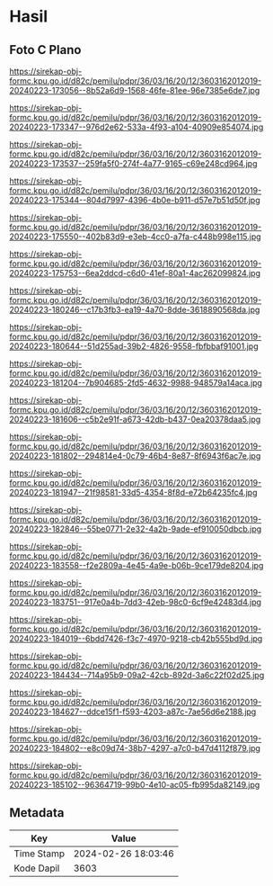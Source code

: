 # Hasil

## Foto C Plano

https://sirekap-obj-formc.kpu.go.id/d82c/pemilu/pdpr/36/03/16/20/12/3603162012019-20240223-173056--8b52a6d9-1568-46fe-81ee-96e7385e6de7.jpg

https://sirekap-obj-formc.kpu.go.id/d82c/pemilu/pdpr/36/03/16/20/12/3603162012019-20240223-173347--976d2e62-533a-4f93-a104-40909e854074.jpg

https://sirekap-obj-formc.kpu.go.id/d82c/pemilu/pdpr/36/03/16/20/12/3603162012019-20240223-173537--259fa5f0-274f-4a77-9165-c69e248cd964.jpg

https://sirekap-obj-formc.kpu.go.id/d82c/pemilu/pdpr/36/03/16/20/12/3603162012019-20240223-175344--804d7997-4396-4b0e-b911-d57e7b51d50f.jpg

https://sirekap-obj-formc.kpu.go.id/d82c/pemilu/pdpr/36/03/16/20/12/3603162012019-20240223-175550--402b83d9-e3eb-4cc0-a7fa-c448b998e115.jpg

https://sirekap-obj-formc.kpu.go.id/d82c/pemilu/pdpr/36/03/16/20/12/3603162012019-20240223-175753--6ea2ddcd-c6d0-41ef-80a1-4ac262099824.jpg

https://sirekap-obj-formc.kpu.go.id/d82c/pemilu/pdpr/36/03/16/20/12/3603162012019-20240223-180246--c17b3fb3-ea19-4a70-8dde-3618890568da.jpg

https://sirekap-obj-formc.kpu.go.id/d82c/pemilu/pdpr/36/03/16/20/12/3603162012019-20240223-180644--51d255ad-39b2-4826-9558-fbfbbaf91001.jpg

https://sirekap-obj-formc.kpu.go.id/d82c/pemilu/pdpr/36/03/16/20/12/3603162012019-20240223-181204--7b904685-2fd5-4632-9988-948579a14aca.jpg

https://sirekap-obj-formc.kpu.go.id/d82c/pemilu/pdpr/36/03/16/20/12/3603162012019-20240223-181606--c5b2e91f-a673-42db-b437-0ea20378daa5.jpg

https://sirekap-obj-formc.kpu.go.id/d82c/pemilu/pdpr/36/03/16/20/12/3603162012019-20240223-181802--294814e4-0c79-46b4-8e87-8f6943f6ac7e.jpg

https://sirekap-obj-formc.kpu.go.id/d82c/pemilu/pdpr/36/03/16/20/12/3603162012019-20240223-181947--21f98581-33d5-4354-8f8d-e72b64235fc4.jpg

https://sirekap-obj-formc.kpu.go.id/d82c/pemilu/pdpr/36/03/16/20/12/3603162012019-20240223-182846--55be0771-2e32-4a2b-9ade-ef910050dbcb.jpg

https://sirekap-obj-formc.kpu.go.id/d82c/pemilu/pdpr/36/03/16/20/12/3603162012019-20240223-183558--f2e2809a-4e45-4a9e-b06b-9ce179de8204.jpg

https://sirekap-obj-formc.kpu.go.id/d82c/pemilu/pdpr/36/03/16/20/12/3603162012019-20240223-183751--917e0a4b-7dd3-42eb-98c0-6cf9e42483d4.jpg

https://sirekap-obj-formc.kpu.go.id/d82c/pemilu/pdpr/36/03/16/20/12/3603162012019-20240223-184019--6bdd7426-f3c7-4970-9218-cb42b555bd9d.jpg

https://sirekap-obj-formc.kpu.go.id/d82c/pemilu/pdpr/36/03/16/20/12/3603162012019-20240223-184434--714a95b9-09a2-42cb-892d-3a6c22f02d25.jpg

https://sirekap-obj-formc.kpu.go.id/d82c/pemilu/pdpr/36/03/16/20/12/3603162012019-20240223-184627--ddce15f1-f593-4203-a87c-7ae56d6e2188.jpg

https://sirekap-obj-formc.kpu.go.id/d82c/pemilu/pdpr/36/03/16/20/12/3603162012019-20240223-184802--e8c09d74-38b7-4297-a7c0-b47d4112f879.jpg

https://sirekap-obj-formc.kpu.go.id/d82c/pemilu/pdpr/36/03/16/20/12/3603162012019-20240223-185102--96364719-99b0-4e10-ac05-fb995da82149.jpg


## Metadata

| Key        | Value               |
| ---------- | ------------------- |
| Time Stamp | 2024-02-26 18:03:46 |
| Kode Dapil | 3603                |



